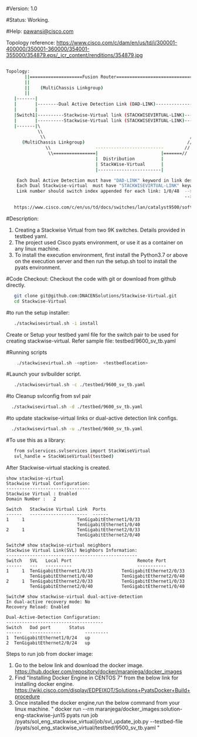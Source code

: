 #Version: 1.0

#Status: Working.

#Help: pawansi@cisco.com

Topology reference: https://www.cisco.com/c/dam/en/us/td/i/300001-400000/350001-360000/354001-355000/354879.eps/_jcr_content/renditions/354879.jpg

```bash
   
Topology:
       ||====================Fusion Router=====================================||
       ||                                                                      ||
       ||    (MultiChassis Linkgroup)                                          ||
       ||                                                                      ||
   |-------|                                                               |-------|
   |       |--------Dual Active Detection Link (DAD-LINK)------------------|       |
   |       |                                                               |       |
   |Switch1|----------Stackwise-Virtual link (STACKWISEVIRTUAL-LINK)-------|Switch2|      [Stackwise-Virtual Switch (9400/9500/9500H/9600/) Gateway (SEED)]
   |       |----------Stackwise-Virtual link (STACKWISEVIRTUAL-LINK)-------|       |
   |-------|\                                                           // |-------|
            \\                                                         //
             \\                                                       //
      (MultiChassis Linkgroup)                                       //
               \\                 --------------------------        //
                \\================|                        |=======//
                                  |  Distribution          |
                                  | StackWise-Virtual      |
                                  |------------------------|

    Each Dual Active Detection must have "DAD-LINK" keyword in link description text
    Each Dual Stackwise-virtual  must have "STACKWISEVIRTUAL-LINK" keyword in link description text
    Link number should switch index appended for each link: 1/0/48  --> for switch1 1/1/0/48
                                                                    --> for switch2 2/1/0/48

   https://www.cisco.com/c/en/us/td/docs/switches/lan/catalyst9500/software/release/16-11/configuration_guide/ha/b_1611_ha_9500_cg/configuring_cisco_stackwise_virtual.html
```

#Description:
1. Creating a Stackwise Virtual from two 9K switches. Details provided in testbed yaml.
2. The project used Cisco pyats environment, or use it as a container on any linux machine.
3. To install the execution environment, first install the Python3.7 or above on the execution server and then run the setup.sh tool to install the pyats environment. 

#Code Checkout:
Checkout the code with git or download from github directly.
```bash
   git clone git@github.com:DNACENSolutions/Stackwise-Virtual.git
   cd Stackwise-Virtual
```
#to run the setup installer:
```bash
   ./stackwisevirtual.sh -i install

```

Create or Setup your testbed yaml file for the switch pair to be used for creating stackwise-virtual. Refer sample file: testbed/9600_sv_tb.yaml

#Running scripts
```bash
    ./stackwisevirtual.sh -<option>  <testbedlocation>
```
#Launch your svlbuilder script.
```bash
   ./stackwisevirtual.sh -c ./testbed/9600_sv_tb.yaml
```
#to Cleanup svlconfig from svl pair
```bash
  ./stackwisevirtual.sh -d ./testbed/9600_sv_tb.yaml
```

#to update stackwise-virtual links or dual-active detection link configs.
```bash
  ./stackwisevirtual.sh -u ./testbed/9600_sv_tb.yaml
```

#To use this as a library:
```bash
   from svlservices.svlservices import StackWiseVirtual
   svl_handle = StackWiseVirtual(testbed)
```

After Stackwise-virtual stacking is created.

```text
show stackwise-virtual
Stackwise Virtual Configuration:
--------------------------------
Stackwise Virtual : Enabled
Domain Number :   2  

Switch   Stackwise Virtual Link  Ports
------   ----------------------  ------
1     1                    TenGigabitEthernet1/0/33    
                           TenGigabitEthernet1/0/40    
2     1                    TenGigabitEthernet2/0/33    
                           TenGigabitEthernet2/0/40    

Switch# show stackwise-virtual neighbors
Stackwise Virtual Link(SVL) Neighbors Information:
--------------------------------------------------
Switch   SVL   Local Port                         Remote Port
------   ---   ----------                         -----------
1     1  TenGigabitEthernet1/0/33           TenGigabitEthernet2/0/33         
         TenGigabitEthernet1/0/40           TenGigabitEthernet2/0/40         
2     1  TenGigabitEthernet2/0/33           TenGigabitEthernet1/0/33         
         TenGigabitEthernet2/0/40           TenGigabitEthernet1/0/40         

Switch# show stackwise-virtual dual-active-detection
In dual-active recovery mode: No
Recovery Reload: Enabled

Dual-Active-Detection Configuration:
-------------------------------------
Switch   Dad port       Status
------   ------------         ---------
1  TenGigabitEthernet1/0/24   up     
2  TenGigabitEthernet2/0/24   up 
```

Steps to run job from docker image:
1.  Go to the below link and download the docker image.
      https://hub.docker.com/repository/docker/maranjega/docker_images
2.  Find "Installing Docker Engine in CENTOS 7" from the below link for installing docker engine.
      https://wiki.cisco.com/display/EDPEIXOT/Solutions+PyatsDocker+Build+procedure    
3. Once installed the docker engine,run the below command from your linux machine.
    " docker run --rm maranjega/docker_images:solution-eng-stackwise-jun15 pyats run job /pyats/sol_eng_stackwise_virtual/job/svl_update_job.py --testbed-file /pyats/sol_eng_stackwise_virtual/testbed/9500_sv_tb.yaml "
